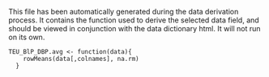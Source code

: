 This file has been automatically generated during the data derivation process.
It contains the function used to derive the selected data field, and should be viewed in conjunction with the data dictionary html.
It will not run on its own.


```
TEU_BlP_DBP.avg <- function(data){
    rowMeans(data[,colnames], na.rm)
  }
```


